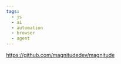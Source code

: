 ```yaml
---
tags:
  - js
  - ai
  - automation
  - browser
  - agent
---
```

https://github.com/magnitudedev/magnitude
